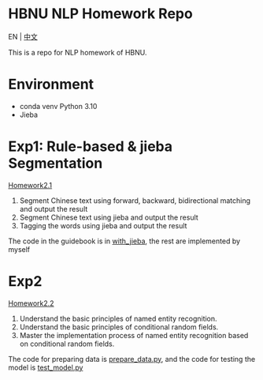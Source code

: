 # HBNU NLP Homework Repo

EN | [中文](README_CN.md)

This is a repo for NLP homework of HBNU.

# Environment
- conda venv Python 3.10
- Jieba

# Exp1: Rule-based & jieba Segmentation
[Homework2.1](./exp1)
1. Segment Chinese text using forward, backward, bidirectional matching and output the result
2. Segment Chinese text using jieba and output the result
3. Tagging the words using jieba and output the result

The code in the guidebook is in [with_jieba](exp1/with_jieba), the rest are implemented by myself

# Exp2
[Homework2.2](./exp2)
1. Understand the basic principles of named entity recognition.
2. Understand the basic principles of conditional random fields.
3. Master the implementation process of named entity recognition based on conditional random fields.

The code for preparing data is [prepare_data.py](exp2/process_data.py), and the code for testing the model is [test_model.py](exp2/test_model.py)
